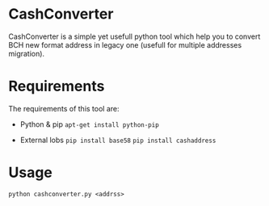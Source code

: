 # CashConverter
CashConverter is a simple yet usefull python tool which help you to convert BCH new format address in legacy one (usefull for multiple addresses migration).

# Requirements
The requirements of this tool are:

* Python & pip
`apt-get install python-pip`

* External lobs
`pip install base58`
`pip install cashaddress`

# Usage 
`python cashconverter.py <addrss>`
